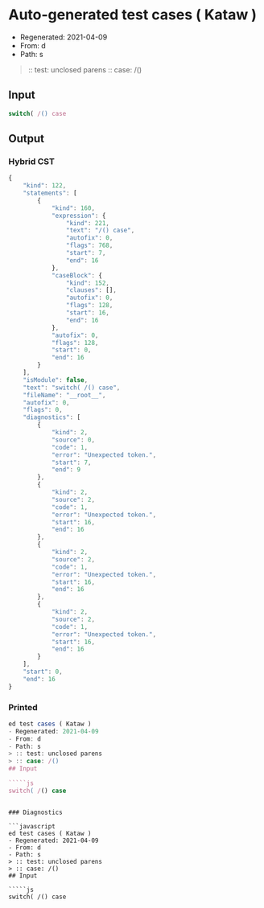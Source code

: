 # Auto-generated test cases ( Kataw )
- Regenerated: 2021-04-09
- From: d
- Path: s
> :: test: unclosed parens
> :: case: /()
## Input

`````js
switch( /() case
`````

## Output

### Hybrid CST

```javascript
{
    "kind": 122,
    "statements": [
        {
            "kind": 160,
            "expression": {
                "kind": 221,
                "text": "/() case",
                "autofix": 0,
                "flags": 768,
                "start": 7,
                "end": 16
            },
            "caseBlock": {
                "kind": 152,
                "clauses": [],
                "autofix": 0,
                "flags": 128,
                "start": 16,
                "end": 16
            },
            "autofix": 0,
            "flags": 128,
            "start": 0,
            "end": 16
        }
    ],
    "isModule": false,
    "text": "switch( /() case",
    "fileName": "__root__",
    "autofix": 0,
    "flags": 0,
    "diagnostics": [
        {
            "kind": 2,
            "source": 0,
            "code": 1,
            "error": "Unexpected token.",
            "start": 7,
            "end": 9
        },
        {
            "kind": 2,
            "source": 2,
            "code": 1,
            "error": "Unexpected token.",
            "start": 16,
            "end": 16
        },
        {
            "kind": 2,
            "source": 2,
            "code": 1,
            "error": "Unexpected token.",
            "start": 16,
            "end": 16
        },
        {
            "kind": 2,
            "source": 2,
            "code": 1,
            "error": "Unexpected token.",
            "start": 16,
            "end": 16
        }
    ],
    "start": 0,
    "end": 16
}
```

### Printed

```javascript
ed test cases ( Kataw )
- Regenerated: 2021-04-09
- From: d
- Path: s
> :: test: unclosed parens
> :: case: /()
## Input

`````js
switch( /() case
`````
```

### Diagnostics

```javascript
ed test cases ( Kataw )
- Regenerated: 2021-04-09
- From: d
- Path: s
> :: test: unclosed parens
> :: case: /()
## Input

`````js
switch( /() case
`````
```

